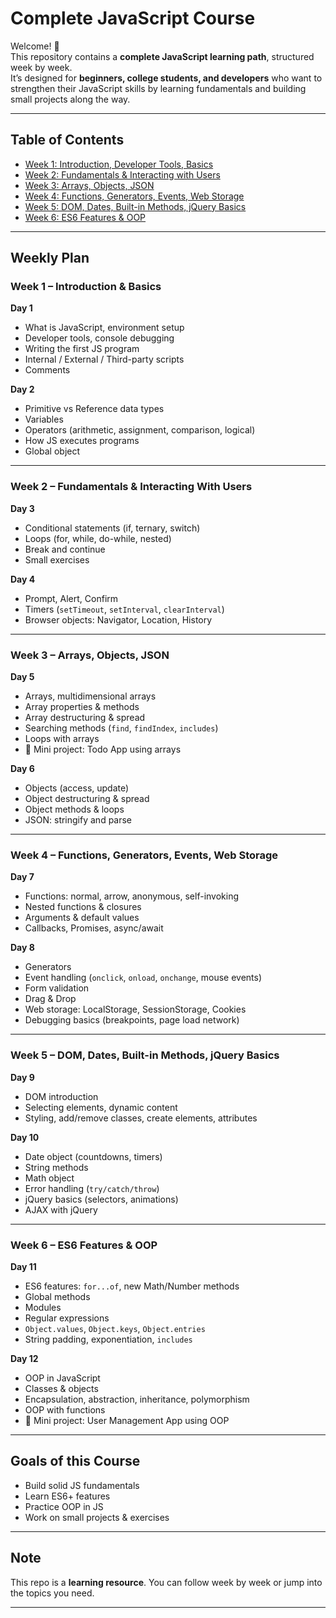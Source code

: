 # Complete JavaScript Course

Welcome! 👋  
This repository contains a **complete JavaScript learning path**, structured week by week.  
It’s designed for **beginners, college students, and developers** who want to strengthen their JavaScript skills by learning fundamentals and building small projects along the way.  

---

## Table of Contents
- [Week 1: Introduction, Developer Tools, Basics](#week-1--introduction--basics)  
- [Week 2: Fundamentals & Interacting with Users](#week-2--fundamentals--interacting-with-users)  
- [Week 3: Arrays, Objects, JSON](#week-3--arrays-objects-json)  
- [Week 4: Functions, Generators, Events, Web Storage](#week-4--functions-generators-events-web-storage)  
- [Week 5: DOM, Dates, Built-in Methods, jQuery Basics](#week-5--dom-dates-built-in-methods-jquery-basics)  
- [Week 6: ES6 Features & OOP](#week-6--es6-features--oop)   

---

## Weekly Plan

### Week 1 – Introduction & Basics
**Day 1**
- What is JavaScript, environment setup  
- Developer tools, console debugging  
- Writing the first JS program  
- Internal / External / Third-party scripts  
- Comments  

**Day 2**
- Primitive vs Reference data types  
- Variables  
- Operators (arithmetic, assignment, comparison, logical)  
- How JS executes programs  
- Global object  

---

### Week 2 – Fundamentals & Interacting With Users
**Day 3**
- Conditional statements (if, ternary, switch)  
- Loops (for, while, do-while, nested)  
- Break and continue  
- Small exercises  

**Day 4**
- Prompt, Alert, Confirm  
- Timers (`setTimeout`, `setInterval`, `clearInterval`)  
- Browser objects: Navigator, Location, History  

---

### Week 3 – Arrays, Objects, JSON
**Day 5**
- Arrays, multidimensional arrays  
- Array properties & methods  
- Array destructuring & spread  
- Searching methods (`find`, `findIndex`, `includes`)  
- Loops with arrays  
- 📝 Mini project: Todo App using arrays  

**Day 6**
- Objects (access, update)  
- Object destructuring & spread  
- Object methods & loops  
- JSON: stringify and parse  

---

### Week 4 – Functions, Generators, Events, Web Storage
**Day 7**
- Functions: normal, arrow, anonymous, self-invoking  
- Nested functions & closures  
- Arguments & default values  
- Callbacks, Promises, async/await  

**Day 8**
- Generators  
- Event handling (`onclick`, `onload`, `onchange`, mouse events)  
- Form validation  
- Drag & Drop  
- Web storage: LocalStorage, SessionStorage, Cookies  
- Debugging basics (breakpoints, page load network)  

---

### Week 5 – DOM, Dates, Built-in Methods, jQuery Basics
**Day 9**
- DOM introduction  
- Selecting elements, dynamic content  
- Styling, add/remove classes, create elements, attributes  

**Day 10**
- Date object (countdowns, timers)  
- String methods  
- Math object  
- Error handling (`try/catch/throw`)  
- jQuery basics (selectors, animations)  
- AJAX with jQuery  

---

### Week 6 – ES6 Features & OOP
**Day 11**
- ES6 features: `for...of`, new Math/Number methods  
- Global methods  
- Modules  
- Regular expressions  
- `Object.values`, `Object.keys`, `Object.entries`  
- String padding, exponentiation, `includes`  

**Day 12**
- OOP in JavaScript  
- Classes & objects  
- Encapsulation, abstraction, inheritance, polymorphism  
- OOP with functions  
- 📝 Mini project: User Management App using OOP  

---

## Goals of this Course
- Build solid JS fundamentals  
- Learn ES6+ features  
- Practice OOP in JS  
- Work on small projects & exercises  

---

## Note
This repo is a **learning resource**. You can follow week by week or jump into the topics you need.  

---